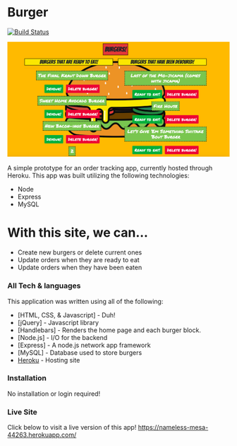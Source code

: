# Burger

[![Build Status](https://travis-ci.org/joemccann/dillinger.svg?branch=master)](https://travis-ci.org/joemccann/dillinger)

![Demoimg](/images/demo.png)

A simple prototype for an order tracking app, currently hosted through Heroku.  This app was built utilizing the following technologies:

  - Node
  - Express
  - MySQL

# With this site, we can...

  - Create new burgers or delete current ones
  - Update orders when they are ready to eat
  - Update orders when they have been eaten

### All Tech & languages

This application was written using all of the following:

* [HTML, CSS, & Javascript] - Duh!
* [jQuery] - Javascript library
* [Handlebars] - Renders the home page and each burger block.
* [Node.js] - I/O for the backend
* [Express] - A node.js network app framework
* [MySQL] - Database used to store burgers
* [Heroku](https://www.heroku.com) - Hosting site


### Installation

No installation or login required!

### Live Site

Click below to visit a live version of this app!
https://nameless-mesa-44263.herokuapp.com/